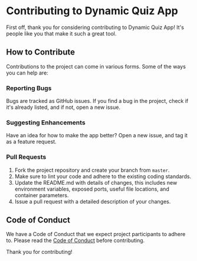 # Contributing to Dynamic Quiz App

First off, thank you for considering contributing to Dynamic Quiz App! It's people like you that make it such a great tool.

## How to Contribute

Contributions to the project can come in various forms. Some of the ways you can help are:

### Reporting Bugs

Bugs are tracked as GitHub issues. If you find a bug in the project, check if it's already listed, and if not, open a new issue.

### Suggesting Enhancements

Have an idea for how to make the app better? Open a new issue, and tag it as a feature request.

### Pull Requests

1. Fork the project repository and create your branch from `master`.
2. Make sure to lint your code and adhere to the existing coding standards.
3. Update the README.md with details of changes, this includes new environment variables, exposed ports, useful file locations, and container parameters.
4. Issue a pull request with a detailed description of your changes.

## Code of Conduct

We have a Code of Conduct that we expect project participants to adhere to. Please read the [Code of Conduct](CODE_OF_CONDUCT.md) before contributing.

Thank you for contributing!
